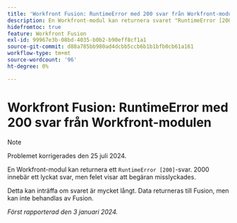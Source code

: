 ```yaml
---
title: 'Workfront Fusion: RuntimeError med 200 svar från Workfront-modulen'
description: En Workfront-modul kan returnera svaret "RuntimeError [200]". 2000 innebär ett lyckat svar, men felet visar att begäran misslyckades.
hidefromtoc: true
feature: Workfront Fusion
exl-id: 99967e3b-08bd-4035-b0b2-b90eff8cf1a1
source-git-commit: d88a785bb980ad4dcbb5ccb6b1b1bfb0cb61a161
workflow-type: tm+mt
source-wordcount: '96'
ht-degree: 0%

---
```


# Workfront Fusion: RuntimeError med 200 svar från Workfront-modulen

>[!NOTE]
>
>Problemet korrigerades den 25 juli 2024.

En Workfront-modul kan returnera ett `RuntimeError [200]`-svar. 2000 innebär ett lyckat svar, men felet visar att begäran misslyckades.

Detta kan inträffa om svaret är mycket långt. Data returneras till Fusion, men kan inte behandlas av Fusion.

_Först rapporterad den 3 januari 2024._
